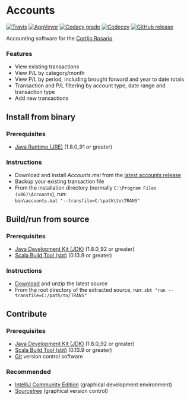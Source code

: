 # Accounts

[![Travis](https://img.shields.io/travis/bretts-org/accounts.svg?label=linux)](https://travis-ci.org/bretts-org/accounts)
[![AppVeyor](https://img.shields.io/appveyor/ci/aebrett/accounts.svg?label=windows)](https://ci.appveyor.com/project/aebrett/accounts)
[![Codacy grade](https://img.shields.io/codacy/grade/0240d5e9efa44dd9a684a052511ab7e5.svg)](https://www.codacy.com/app/aebrett/accounts)
[![Codecov](https://img.shields.io/codecov/c/github/bretts-org/accounts.svg)](https://codecov.io/gh/bretts-org/accounts)
[![GitHub release](https://img.shields.io/github/release/bretts-org/accounts.svg)](https://github.com/bretts-org/accounts/releases/latest)

Accounting software for the [Cortijo Rosario](http://www.cortijo-rosario.com).

### Features

* View existing transactions
* View P/L by category/month
* View P/L by period, including brought forward and year to date totals
* Transaction and P/L filtering by account type, date range and transaction type
* Add new transactions

## Install from binary

### Prerequisites
* [Java Runtime (JRE)](https://java.com/en/download/) (1.8.0_91 or greater)

### Instructions
* Download and install *Accounts.msi* from the [latest accounts release](https://github.com/bretts-org/accounts/releases/latest)
* Backup your existing transaction file
* From the installation directory (normally `C:\Program Files (x86)\Accounts`), run:<br/>
  `bin\accounts.bat "--transfile=C:\path\to\TRANS"`

## Build/run from source

### Prerequisites
* [Java Development Kit (JDK)](http://www.oracle.com/technetwork/java/javase/downloads/jdk8-downloads-2133151.html) (1.8.0_92 or greater)
* [Scala Build Tool (sbt)](http://www.scala-sbt.org/download.html) (0.13.9 or greater)

### Instructions
* [Download](https://github.com/bretts-org/accounts/archive/dev.zip) and unzip the latest source
* From the root directory of the extracted source, run: `sbt "run --transfile=C:/path/to/TRANS"`

## Contribute

### Prerequisites
* [Java Development Kit (JDK)](http://www.oracle.com/technetwork/java/javase/downloads/jdk8-downloads-2133151.html) (1.8.0_92 or greater)
* [Scala Build Tool (sbt)](http://www.scala-sbt.org/download.html) (0.13.9 or greater)
* [Git](https://git-scm.com/downloads) version control software

### Recommended
* [IntelliJ Community Edition](https://www.jetbrains.com/idea/download/#section=windows) (graphical development environment)
* [Sourcetree](https://www.sourcetreeapp.com/download) (graphical version control)
